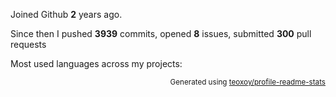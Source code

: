 Joined Github **2** years ago.

Since then I pushed **3939** commits, opened **8** issues, submitted **300** pull requests

Most used languages across my projects:


<p align="right"><sub>Generated using <a href="https://github.com/marketplace/actions/profile-readme-stats">teoxoy/profile-readme-stats</a></sub></p>
